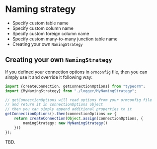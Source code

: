 # Naming strategy

* Specify custom table name
* Specify custom column name
* Specify custom foreign column name
* Specify custom many-to-many junction table name
* Creating your own `NamingStrategy`

## Creating your own `NamingStrategy`

If you defined your connection options in `ormconfig` file,
then you can simply use it and override it following way:

```typescript
import {createConnection, getConnectionOptions} from "typeorm";
import {MyNamingStrategy} from "./logger/MyNamingStrategy";

// getConnectionOptions will read options from your ormconfig file
// and return it in connectionOptions object
// then you can simply append additional properties to it
getConnectionOptions().then(connectionOptions => {
    return createConnection(Object.assign(connectionOptions, {
        namingStrategy: new MyNamingStrategy()
    }))
});
```

TBD.